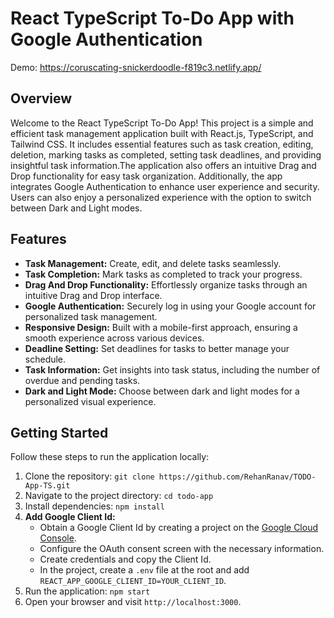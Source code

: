 # React TypeScript To-Do App with Google Authentication

Demo: https://coruscating-snickerdoodle-f819c3.netlify.app/

## Overview

Welcome to the React TypeScript To-Do App! This project is a simple and efficient task management application built with React.js, TypeScript, and Tailwind CSS. It includes essential features such as task creation, editing, deletion, marking tasks as completed, setting task deadlines, and providing insightful task information.The application also offers an intuitive Drag and Drop functionality for easy task organization. Additionally, the app integrates Google Authentication to enhance user experience and security. Users can also enjoy a personalized experience with the option to switch between Dark and Light modes.

## Features

- **Task Management:** Create, edit, and delete tasks seamlessly.
- **Task Completion:** Mark tasks as completed to track your progress.
- **Drag And Drop Functionality:** Effortlessly organize tasks through an intuitive Drag and Drop interface.
- **Google Authentication:** Securely log in using your Google account for personalized task management.
- **Responsive Design:** Built with a mobile-first approach, ensuring a smooth experience across various devices.
- **Deadline Setting:** Set deadlines for tasks to better manage your schedule.
- **Task Information:** Get insights into task status, including the number of overdue and pending tasks.
- **Dark and Light Mode:** Choose between dark and light modes for a personalized visual experience.

## Getting Started

Follow these steps to run the application locally:

1. Clone the repository: `git clone https://github.com/RehanRanav/TODO-App-TS.git`
2. Navigate to the project directory: `cd todo-app`
3. Install dependencies: `npm install`
4. **Add Google Client Id:**
   - Obtain a Google Client Id by creating a project on the [Google Cloud Console](https://console.cloud.google.com/).
   - Configure the OAuth consent screen with the necessary information.
   - Create credentials and copy the Client Id.
   - In the project, create a `.env` file at the root and add `REACT_APP_GOOGLE_CLIENT_ID=YOUR_CLIENT_ID`.
5. Run the application: `npm start`
6. Open your browser and visit `http://localhost:3000`.
